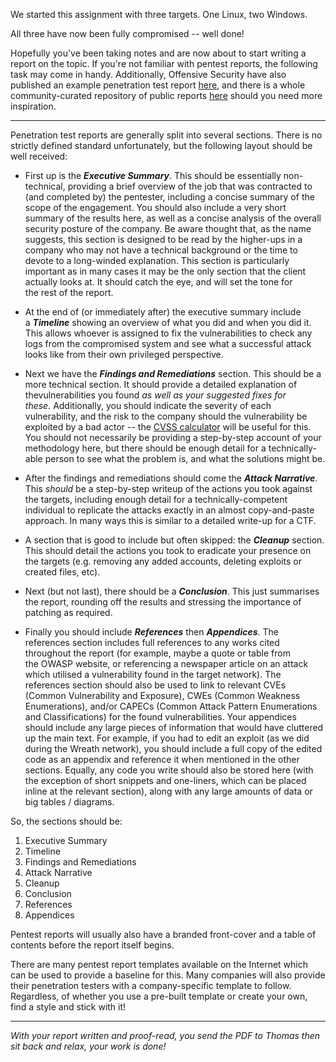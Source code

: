 We started this assignment with three targets. One Linux, two Windows.

All three have now been fully compromised -- well done!

Hopefully you've been taking notes and are now about to start writing a report on the topic. If you're not familiar with pentest reports, the following task may come in handy. Additionally, Offensive Security have also published an example penetration test report [here](https://www.offensive-security.com/reports/penetration-testing-sample-report-2013.pdf), and there is a whole community-curated repository of public reports [here](https://github.com/juliocesarfort/public-pentesting-reports) should you need more inspiration.  

---

Penetration test reports are generally split into several sections. There is no strictly defined standard unfortunately, but the following layout should be well received:  

- First up is the **_Executive Summary_**. This should be essentially non-technical, providing a brief overview of the job that was contracted to (and completed by) the pentester, including a concise summary of the scope of the engagement. You should also include a very short summary of the results here, as well as a concise analysis of the overall security posture of the company. Be aware thought that, as the name suggests, this section is designed to be read by the higher-ups in a company who may not have a technical background or the time to devote to a long-winded explanation. This section is particularly important as in many cases it may be the only section that the client actually looks at. It should catch the eye, and will set the tone for the rest of the report.  
    
- At the end of (or immediately after) the executive summary include a _**Timeline**_ showing an overview of what you did and when you did it. This allows whoever is assigned to fix the vulnerabilities to check any logs from the compromised system and see what a successful attack looks like from their own privileged perspective.  
    
- Next we have the _**Findings and Remediations**_ section. This should be a more technical section. It should provide a detailed explanation of thevulnerabilities you found _as well as your suggested fixes for these._ Additionally, you should indicate the severity of each vulnerability, and the risk to the company should the vulnerability be exploited by a bad actor -- the [CVSS calculator](https://www.first.org/cvss/calculator/3.1) will be useful for this. You should not necessarily be providing a step-by-step account of your methodology here, but there should be enough detail for a technically-able person to see what the problem is, and what the solutions might be.  
    
- After the findings and remediations should come the _**Attack Narrative**_. This _should_ be a step-by-step writeup of the actions you took against the targets, including enough detail for a technically-competent individual to replicate the attacks exactly in an almost copy-and-paste approach. In many ways this is similar to a detailed write-up for a CTF.
- A section that is good to include but often skipped: the _**Cleanup**_ section. This should detail the actions you took to eradicate your presence on the targets (e.g. removing any added accounts, deleting exploits or created files, etc).
- Next (but not last), there should be a _**Conclusion**_. This just summarises the report, rounding off the results and stressing the importance of patching as required.
- Finally you should include _**References**_ then _**Appendices**_. The references section includes full references to any works cited throughout the report (for example, maybe a quote or table from the OWASP website, or referencing a newspaper article on an attack which utilised a vulnerability found in the target network). The references section should also be used to link to relevant CVEs (Common Vulnerability and Exposure), CWEs (Common Weakness Enumerations), and/or CAPECs (Common Attack Pattern Enumerations and Classifications) for the found vulnerabilities. Your appendices should include any large pieces of information that would have cluttered up the main text. For example, if you had to edit an exploit (as we did during the Wreath network), you should include a full copy of the edited code as an appendix and reference it when mentioned in the other sections. Equally, any code you write should also be stored here (with the exception of short snippets and one-liners, which can be placed inline at the relevant section), along with any large amounts of data or big tables / diagrams.  
    

So, the sections should be:

1. Executive Summary
2. Timeline
3. Findings and Remediations
4. Attack Narrative
5. Cleanup
6. Conclusion
7. References
8. Appendices  


Pentest reports will usually also have a branded front-cover and a table of contents before the report itself begins.  

There are many pentest report templates available on the Internet which can be used to provide a baseline for this. Many companies will also provide their penetration testers with a company-specific template to follow. Regardless, of whether you use a pre-built template or create your own, find a style and stick with it!

---

_With your report written and proof-read, you send the PDF to Thomas then sit back and relax, your work is done!_